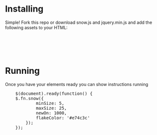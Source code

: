 # Installing

Simple! Fork this repo or download snow.js and jquery.min.js and add the following assets to your HTML:

<pre>
<script src="https://cdnjs.cloudflare.com/ajax/libs/jquery/3.1.1/jquery.min.js"></script>
<script src="snow.js"></script>
</pre>

# Running
Once you have your elements ready you can show instructions running
<pre>
	$(document).ready(function() {
	$.fn.snow({
	        minSize: 5,
	        maxSize: 25,
	        newOn: 1000,
	        flakeColor: '#e74c3c'
	    });
	});
</pre>